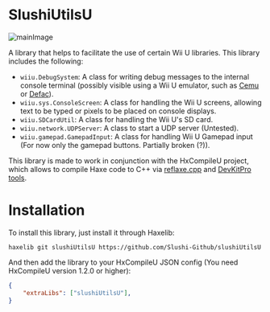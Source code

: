 # SlushiUtilsU
![mainImage](https://github.com/Slushi-Github/slushiUtilsU/blob/main/docs/readme/MainImage.png)

A library that helps to facilitate the use of certain Wii U libraries.
This library includes the following:
- ``wiiu.DebugSystem``: A class for writing debug messages to the internal console terminal (possibly visible using a Wii U emulator, such as [Cemu](https://github.com/cemu-project/Cemu) or [Defac](https://github.com/decaf-emu/decaf-emu)).
- ``wiiu.sys.ConsoleScreen``: A class for handling the Wii U screens, allowing text to be typed or pixels to be placed on console displays.
- ``wiiu.SDCardUtil``: A class for handling the Wii U's SD card.
- ``wiiu.network.UDPServer``: A class to start a UDP server (Untested).
- ``wiiu.gamepad.GamepadInput``: A class for handling Wii U Gamepad input (For now only the gamepad buttons. Partially broken (?)).


This library is made to work in conjunction with the HxCompileU project, which allows to compile Haxe code to C++ via [reflaxe.cpp](https://github.com/SomeRanDev/reflaxe.CPP) and [DevKitPro tools](https://devkitpro.org/wiki/Getting_Started).

# Installation
To install this library, just install it through Haxelib:
```
haxelib git slushiUtilsU https://github.com/Slushi-Github/slushiUtilsU
```
And then add the library to your HxCompileU JSON config (You need HxCompileU version 1.2.0 or higher):
```json
{
    "extraLibs": ["slushiUtilsU"],
}
```